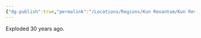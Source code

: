 ```yaml
---
{"dg-publish":true,"permalink":"/Locations/Regions/Kun Revantum/Kun Revantum Settlements/Revantum Nova/Lower Ring/Rising District/"}
---
```



Exploded 30 years ago.